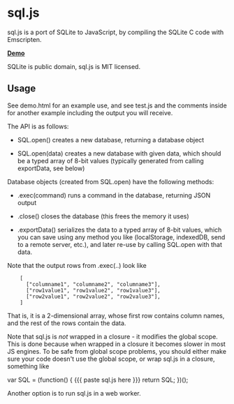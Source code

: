 
sql.js
======

sql.js is a port of SQLite to JavaScript, by compiling the SQLite C code with Emscripten.

**[Demo](http://syntensity.com/static/sql.html)**

SQLite is public domain, sql.js is MIT licensed.


Usage
-----

See demo.html for an example use, and see test.js and the comments inside
for another example including the output you will receive.

The API is as follows:

 * SQL.open() creates a new database, returning a database object

 * SQL.open(data) creates a new database with given data, which should be
       a typed array of 8-bit values (typically generated from
       calling exportData, see below)

Database objects (created from SQL.open) have the following methods:

 * .exec(command) runs a command in the database, returning JSON output

 * .close() closes the database (this frees the memory it uses)

 * .exportData() serializes the data to a typed array of 8-bit values,
       which you can save using any method you like (localStorage,
       indexedDB, send to a remote server, etc.), and later re-use
       by calling SQL.open with that data.

Note that the output rows from .exec(..) look like

        [
          ["columname1", "columname2", "columname3"],
          ["row1value1", "row1value2", "row1value3"],
          ["row2value1", "row2value2", "row2value3"],
        ]

That is, it is a 2-dimensional array, whose first row contains column names, and
the rest of the rows contain the data.

Note that sql.js is *not* wrapped in a closure - it modifies the global scope. This
is done because when wrapped in a closure it becomes slower in most JS engines. To
be safe from global scope problems, you should either make sure your code doesn't
use the global scope, or wrap sql.js in a closure, something like

  var SQL = (function() {
    {{{ paste sql.js here }}}
    return SQL;
  })();
 
Another option is to run sql.js in a web worker.

